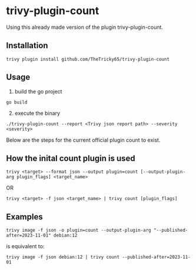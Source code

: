 # trivy-plugin-count
Using this already made version of the plugin trivy-plugin-count.

## Installation
```shell
trivy plugin install github.com/TheTricky65/trivy-plugin-count
```
## Usage

1) build the go project 
```shell
go build 
```
2) execute the binary
```shell
./trivy-plugin-count --report <Trivy json report path> --severity <severity>
```




Below are the steps for the current official plugin count to exist.

## How the inital count plugin is used

```shell
trivy <target> --format json --output plugin=count [--output-plugin-arg plugin_flags] <target_name>
```

OR

```shell
trivy <target> -f json <target_name> | trivy count [plugin_flags]
```

## Examples

```shell
trivy image -f json -o plugin=count --output-plugin-arg "--published-after=2023-11-01" debian:12
```

is equivalent to:

```shell
trivy image -f json debian:12 | trivy count --published-after=2023-11-01
```
